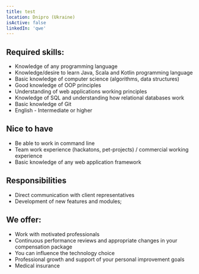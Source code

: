 ```yaml
---
title: test
location: Dnipro (Ukraine)
isActive: false
linkedIn: 'qwe'
---
```


## Required skills:

- Knowledge of any programming language
- Knowledge/desire to learn Java, Scala and Kotlin programming language
- Basic knowledge of computer science (algorithms, data structures)
- Good knowledge of OOP principles
- Understanding of web applications working principles
- Knowledge of SQL and understanding how relational databases work
- Basic knowledge of Git
- English - Intermediate or higher

## Nice to have

- Be able to work in command line
- Team work experience (hackatons, pet-projects) / commercial working experience
- Basic knowledge of any web application framework

## Responsibilities

- Direct communication with client representatives
- Development of new features and modules;

## We offer:

- Work with motivated professionals
- Continuous performance reviews and appropriate changes in your compensation
  package
- You can influence the technology choice
- Professional growth and support of your personal improvement goals
- Medical insurance
